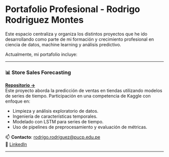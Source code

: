 # Portafolio Profesional - Rodrigo Rodriguez Montes
  
Este espacio centraliza y organiza los distintos proyectos que he ido desarrollando como parte de mi formación y crecimiento profesional en ciencia de datos, machine learning y análisis predictivo.

Actualmente, mi portafolio incluye:

---

### 📊 Store Sales Forecasting  
**[Repositorio →](https://github.com/Rodrigo30406/store-sales-forecasting)**  
Este proyecto aborda la predicción de ventas en tiendas utilizando modelos de series de tiempo. Participación en una competencia de Kaggle con enfoque en:
- Limpieza y análisis exploratorio de datos.
- Ingeniería de características temporales.
- Modelado con LSTM para series de tiempo.
- Uso de pipelines de preprocesamiento y evaluación de métricas.

📫 **Contacto**: rodrigo.rodriguez@pucp.edu.pe  
🔗 [LinkedIn](https://www.linkedin.com/in/rodrirm)

---
